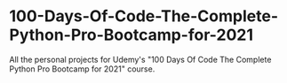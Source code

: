 # 100-Days-Of-Code-The-Complete-Python-Pro-Bootcamp-for-2021
All the personal projects for Udemy's "100 Days Of Code The Complete Python Pro Bootcamp for 2021" course.
